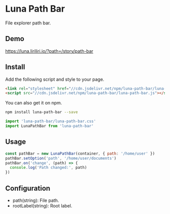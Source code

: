# Luna Path Bar

File explorer path bar.

## Demo

https://luna.liriliri.io/?path=/story/path-bar

## Install

Add the following script and style to your page.

```html
<link rel="stylesheet" href="//cdn.jsdelivr.net/npm/luna-path-bar/luna-path-bar.css" />
<script src="//cdn.jsdelivr.net/npm/luna-path-bar/luna-path-bar.js"></script>
```

You can also get it on npm.

```bash
npm install luna-path-bar --save
```

```javascript
import 'luna-path-bar/luna-path-bar.css'
import LunaPathBar from 'luna-path-bar'
```

## Usage

```javascript
const pathBar = new LunaPathBar(container, { path: '/home/user' })
pathBar.setOption('path', '/home/user/documents')
pathBar.on('change', (path) => {
  console.log('Path changed:', path)
})
```

## Configuration

* path(string): File path.
* rootLabel(string): Root label.
